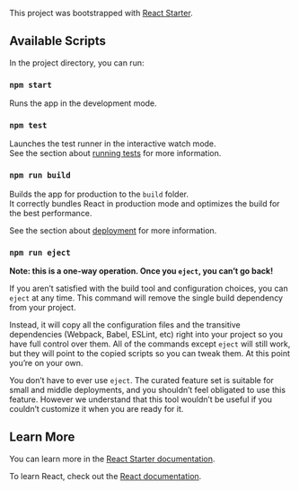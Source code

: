 This project was bootstrapped with [React Starter](https://github.com/verumtech/react-starter).

## Available Scripts

In the project directory, you can run:

### `npm start`

Runs the app in the development mode.

### `npm test`

Launches the test runner in the interactive watch mode.<br />
See the section about [running tests](https://react-starter.dev/docs/running-tests) for more information.

### `npm run build`

Builds the app for production to the `build` folder.<br />
It correctly bundles React in production mode and optimizes the build for the best performance.

See the section about [deployment](https://react-starter.dev/docs/deployment) for more information.

### `npm run eject`

**Note: this is a one-way operation. Once you `eject`, you can’t go back!**

If you aren’t satisfied with the build tool and configuration choices, you can `eject` at any time. This command will remove the single build dependency from your project.

Instead, it will copy all the configuration files and the transitive dependencies (Webpack, Babel, ESLint, etc) right into your project so you have full control over them. All of the commands except `eject` will still work, but they will point to the copied scripts so you can tweak them. At this point you’re on your own.

You don’t have to ever use `eject`. The curated feature set is suitable for small and middle deployments, and you shouldn’t feel obligated to use this feature. However we understand that this tool wouldn’t be useful if you couldn’t customize it when you are ready for it.

## Learn More

You can learn more in the [React Starter documentation](https://react-starter/docs/getting-started).

To learn React, check out the [React documentation](https://reactjs.org/).
